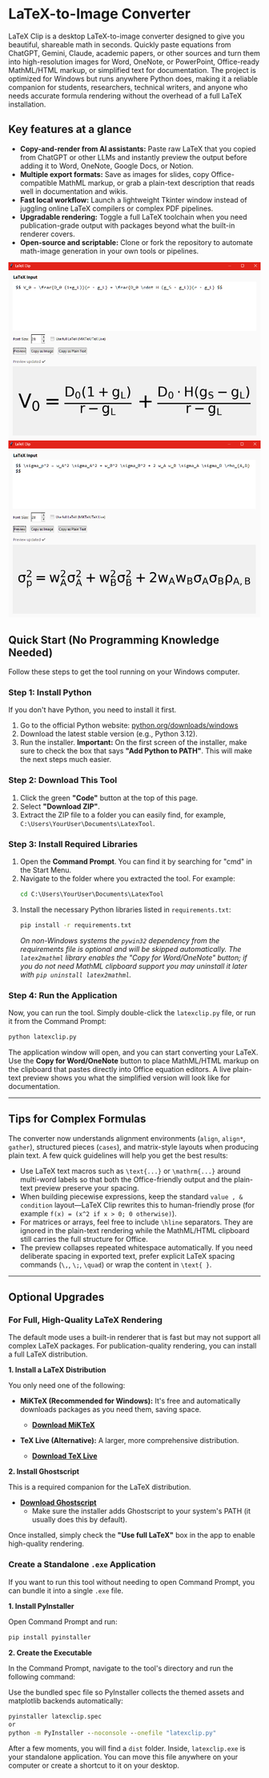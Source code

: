 # LaTeX-to-Image Converter

LaTeX Clip is a desktop LaTeX-to-image converter designed to give you beautiful, shareable math in
seconds. Quickly paste equations from ChatGPT, Gemini, Claude, academic papers, or other sources and
turn them into high-resolution images for Word, OneNote, or PowerPoint, Office-ready MathML/HTML
markup, or simplified text for documentation. The project is optimized for Windows but runs
anywhere Python does, making it a reliable companion for students, researchers, technical writers,
and anyone who needs accurate formula rendering without the overhead of a full LaTeX installation.

## Key features at a glance

* **Copy-and-render from AI assistants:** Paste raw LaTeX that you copied from ChatGPT or other LLMs
  and instantly preview the output before adding it to Word, OneNote, Google Docs, or Notion.
* **Multiple export formats:** Save as images for slides, copy Office-compatible MathML markup, or
  grab a plain-text description that reads well in documentation and wikis.
* **Fast local workflow:** Launch a lightweight Tkinter window instead of juggling online LaTeX
  compilers or complex PDF pipelines.
* **Upgradable rendering:** Toggle a full LaTeX toolchain when you need publication-grade output
  with packages beyond what the built-in renderer covers.
* **Open-source and scriptable:** Clone or fork the repository to automate math-image generation in
  your own tools or pipelines.

![Screenshot 1](Screenshots/1.png)
![Screenshot 2](Screenshots/2.png)

## Quick Start (No Programming Knowledge Needed)

Follow these steps to get the tool running on your Windows computer.

### Step 1: Install Python

If you don't have Python, you need to install it first.

1.  Go to the official Python website: [python.org/downloads/windows](https://www.python.org/downloads/windows/)
2.  Download the latest stable version (e.g., Python 3.12).
3.  Run the installer. **Important:** On the first screen of the installer, make sure to check the box that says **"Add Python to PATH"**. This will make the next steps much easier.

### Step 2: Download This Tool

1.  Click the green **"Code"** button at the top of this page.
2.  Select **"Download ZIP"**.
3.  Extract the ZIP file to a folder you can easily find, for example, `C:\Users\YourUser\Documents\LatexTool`.

### Step 3: Install Required Libraries

1.  Open the **Command Prompt**. You can find it by searching for "cmd" in the Start Menu.
2.  Navigate to the folder where you extracted the tool. For example:
    ```cmd
    cd C:\Users\YourUser\Documents\LatexTool
    ```
3.  Install the necessary Python libraries listed in `requirements.txt`:
    ```cmd
    pip install -r requirements.txt
    ```
    *On non-Windows systems the `pywin32` dependency from the requirements file
    is optional and will be skipped automatically. The `latex2mathml` library
    enables the "Copy for Word/OneNote" button; if you do not need MathML
    clipboard support you may uninstall it later with `pip uninstall
    latex2mathml`.*

### Step 4: Run the Application

Now, you can run the tool. Simply double-click the `latexclip.py` file, or run it from the Command Prompt:

```cmd
python latexclip.py
```

The application window will open, and you can start converting your LaTeX. Use the **Copy for Word/OneNote** button to place MathML/HTML markup on the clipboard that pastes directly into Office equation editors. A live plain-text preview shows you what the simplified version will look like for documentation.

---

## Tips for Complex Formulas

The converter now understands alignment environments (`align`, `align*`, `gather`), structured pieces (`cases`), and matrix-style layouts when producing plain text. A few quick guidelines will help you get the best results:

* Use LaTeX text macros such as `\text{...}` or `\mathrm{...}` around multi-word labels so that both the Office-friendly output and the plain-text preview preserve your spacing.
* When building piecewise expressions, keep the standard `value , & condition` layout—LaTeX Clip rewrites this to human-friendly prose (for example `f(x) = (x^2 if x > 0; 0 otherwise)`).
* For matrices or arrays, feel free to include `\hline` separators. They are ignored in the plain-text rendering while the MathML/HTML clipboard still carries the full structure for Office.
* The preview collapses repeated whitespace automatically. If you need deliberate spacing in exported text, prefer explicit LaTeX spacing commands (`\,`, `\;`, `\quad`) or wrap the content in `\text{ }`.

---

## Optional Upgrades

### For Full, High-Quality LaTeX Rendering

The default mode uses a built-in renderer that is fast but may not support all complex LaTeX packages. For publication-quality rendering, you can install a full LaTeX distribution.

**1. Install a LaTeX Distribution**

You only need one of the following:

*   **MiKTeX (Recommended for Windows):** It's free and automatically downloads packages as you need them, saving space.
    *   [**Download MiKTeX**](https://miktex.org/download)

*   **TeX Live (Alternative):** A larger, more comprehensive distribution.
    *   [**Download TeX Live**](https://www.tug.org/texlive/acquire-netinstall.html)

**2. Install Ghostscript**

This is a required companion for the LaTeX distribution.

*   [**Download Ghostscript**](https://ghostscript.com/releases/gsdnld.html)
    *   Make sure the installer adds Ghostscript to your system's PATH (it usually does this by default).

Once installed, simply check the **"Use full LaTeX"** box in the app to enable high-quality rendering.

### Create a Standalone `.exe` Application

If you want to run this tool without needing to open Command Prompt, you can bundle it into a single `.exe` file.

**1. Install PyInstaller**

Open Command Prompt and run:

```cmd
pip install pyinstaller
```

**2. Create the Executable**

In the Command Prompt, navigate to the tool's directory and run the following command:

Use the bundled spec file so PyInstaller collects the themed assets and
matplotlib backends automatically:

```cmd
pyinstaller latexclip.spec
or
python -m PyInstaller --noconsole --onefile "latexclip.py"
```

After a few moments, you will find a `dist` folder. Inside, `latexclip.exe` is your standalone application. You can move this file anywhere on your computer or create a shortcut to it on your desktop.
